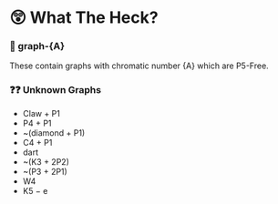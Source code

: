 # 😲 What The Heck?

### 📂 graph-{A}

These contain graphs with chromatic number {A} which are P5-Free.

### ❓❓ Unknown Graphs 
- Claw + P1
- P4 + P1
- ~(diamond + P1)
- C4 + P1
- dart
- ~(K3 + 2P2)
- ~(P3 + 2P1)
- W4
- K5 − e

